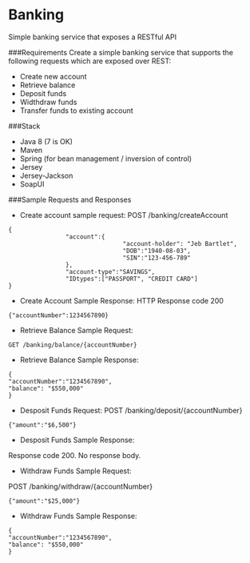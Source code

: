 # Banking
Simple banking service that exposes a RESTful API

###Requirements
Create a simple banking service that supports the following requests which are exposed over REST:

- Create new account
- Retrieve balance
- Deposit funds
- Widthdraw funds
- Transfer funds to existing account

###Stack
- Java 8 (7 is OK)
- Maven
- Spring (for bean management / inversion of control)
- Jersey
- Jersey-Jackson
- SoapUI

###Sample Requests and Responses

- Create account sample request:
POST /banking/createAccount
```
{
                "account":{
                                "account-holder": "Jeb Bartlet",
                                "DOB":"1940-08-03",
                                "SIN":"123-456-789"
                }, 
                "account-type":"SAVINGS",
                "IDtypes":["PASSPORT", "CREDIT CARD"]
}
```
- Create Account Sample Response:
HTTP Response code 200
```
{"accountNumber":1234567890}
```

- Retrieve Balance Sample Request:

```
GET /banking/balance/{accountNumber}
```

- Retrieve Balance Sample Response:
```
{
"accountNumber":"1234567890",
"balance": "$550,000"
}
```

- Desposit Funds Request:
POST /banking/deposit/{accountNumber}

```
{"amount":"$6,500"}
```
- Desposit Funds Sample Response:

Response code 200. No response body.

- Withdraw Funds Sample Request:

POST /banking/withdraw/{accountNumber}

```
{"amount":"$25,000"}
```

- Withdraw Funds Sample Response:
```
{ 
"accountNumber":"1234567890",
"balance": "$550,000"
}
```
